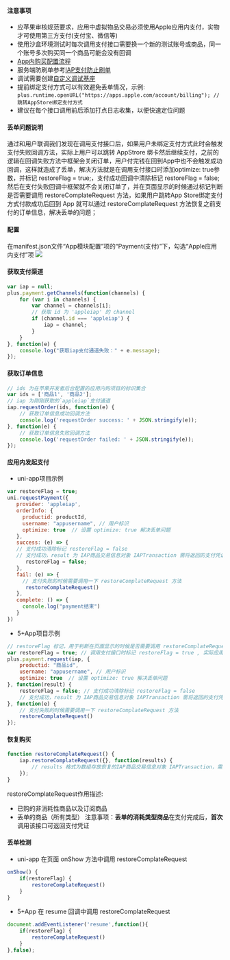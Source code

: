 #### 注意事项  
* 应苹果审核规范要求，应用中虚拟物品交易必须使用Apple应用内支付，实物才可使用第三方支付(支付宝、微信等)
* 使用沙盒环境测试时每次调用支付接口需要换一个新的测试账号或商品，同一个账号多次购买同一个商品可能会没有回调 
* [App内购买配置流程](https://help.apple.com/app-store-connect/#/devb57be10e7)
* 服务端防刷单参考[IAP支付防止刷单](https://www.jianshu.com/p/5cf686e92924)
* 调试需要创建[自定义调试基座](https://ask.dcloud.net.cn/article/35115)
* 提前绑定支付方式可以有效避免丢单情况，示例:
`plus.runtime.openURL("https://apps.apple.com/account/billing"); //跳转AppStore绑定支付方式`
* 建议在每个接口调用前后添加打点日志收集，以便快速定位问题

#### 丢单问题说明  
通过和用户联调我们发现在调用支付接口后，如果用户未绑定支付方式此时会触发支付失败回调方法，实际上用户可以跳转 AppStrore 绑卡然后继续支付，之前的逻辑在回调失败方法中框架会关闭订单，用户付完钱在回到App中也不会触发成功回调，这样就造成了丢单，解决方法就是在调用支付接口时添加optimize: true参数，并标记 restoreFlag = true;，支付成功回调中清除标记 restoreFlag = false; 然后在支付失败回调中框架就不会关闭订单了，并在页面显示的时候通过标记判断是否需要调用 restoreComplateRequest 方法，如果用户跳转App Store绑定支付方式付款成功后回到 App 就可以通过 restoreComplateRequest 方法恢复之前支付的订单信息，解决丢单的问题；

#### 配置  
在manifest.json文件“App模块配置”项的“Payment(支付)”下，勾选“Apple应用内支付”项
![](https://partner-dcloud-native.oss-cn-hangzhou.aliyuncs.com/images/uniapp/payment/iap_setup_manifest_info.png)

#### 获取支付渠道
```  js
var iap = null;  
plus.payment.getChannels(function(channels) {  
    for (var i in channels) {  
        var channel = channels[i];  
        // 获取 id 为 'appleiap' 的 channel  
        if (channel.id === 'appleiap') {  
            iap = channel;  
        }  
    }  
}, function(e) {  
    console.log("获取iap支付通道失败：" + e.message);  
});
```

#### 获取订单信息
```  js
// ids 为在苹果开发者后台配置的应用内购项目的标识集合  
var ids = ['商品1', '商品2'];   
// iap 为刚刚获取的`appleiap`支付通道  
iap.requestOrder(ids, function(e) {  
    // 获取订单信息成功回调方法  
    console.log('requestOrder success: ' + JSON.stringify(e));  
}, function(e) {  
    // 获取订单信息失败回调方法  
    console.log('requestOrder failed: ' + JSON.stringify(e));  
});
```

#### 应用内发起支付
  * uni-app项目示例
```  js
var restoreFlag = true;
uni.requestPayment({
   provider: 'appleiap',
   orderInfo: {
     productid: productId,
     username: "appusername", // 用户标识
     optimize: true  // 设置 optimize: true 解决丢单问题  
   },
   success: (e) => {
   // 支付成功清除标记 restoreFlag = false  
   // 支付成功，result 为 IAP商品交易信息对象 IAPTransaction 需将返回的支付凭证传给后端进行二次认证 
      restoreFlag = false;
   },
   fail: (e) => {
     // 支付失败的时候需要调用一下 restoreComplateRequest 方法  
      restoreComplateRequest()
   },
   complete: () => {
     console.log("payment结束")
   }
})
```
  *  5+App项目示例
```  js
// restoreFlag 标记，用于判断在页面显示的时候是否需要调用 restoreComplateRequest 方法  
var restoreFlag = true; // 调用支付接口时标记 restoreFlag = true , 实际应用请将标记存储在 storage 中  
plus.payment.request(iap, {  
    productid: "商品id",  
    username: "appusername", // 用户标识  
    optimize: true  // 设置 optimize: true 解决丢单问题  
}, function(result) {  
    restoreFlag = false; // 支付成功清除标记 restoreFlag = false  
    // 支付成功，result 为 IAP商品交易信息对象 IAPTransaction 需将返回的支付凭证传给后端进行二次认证  
}, function(e) {  
    // 支付失败的时候需要调用一下 restoreComplateRequest 方法  
    restoreComplateRequest()  
});
```

#### 恢复购买
```  js
function restoreComplateRequest() {  
    iap.restoreComplateRequest({}, function(results) {  
        // results 格式为数组存放恢复的IAP商品交易信息对象 IAPTransaction，需要将返回的支付凭证传给后端进行二次认证  
    });  
}
```
restoreComplateRequest作用描述:
  * 已购的非消耗性商品以及订阅商品
  * 丢单的商品（所有类型）
注意事项：**丢单的消耗类型商品**在支付完成后，**首次**调用该接口可返回支付凭证

#### 丢单检测
  * uni-app 在页面 onShow 方法中调用 restoreComplateRequest  
```  js
onShow() {  
    if(restoreFlag) {  
        restoreComplateRequest()   
    }  
}
```
  * 5+App 在 resume 回调中调用 restoreComplateRequest 
```  js
document.addEventListener('resume',function(){  
    if(restoreFlag) {  
        restoreComplateRequest()  
    }  
},false); 
```

